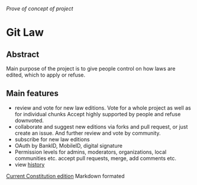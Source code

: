 _Prove of concept of project_

# Git Law

## Abstract
Main purpose of the project is to give people control on how laws are edited, which to apply or refuse.

## Main features
* review and vote for new law editions.
    Vote for a whole project as well as for individual chunks
    Accept highly supported by people and refuse downvoted.
* collaborate and suggest new editions via forks and pull request, or just create an issue.
    And further review and vote by community.
* subscribe for new law editions
* OAuth by BankID, MobileID, digital signature
* Permission levels for admins, moderators, organizations, local communities etc.
    accept pull requests, merge, add comments etc.
* view [history](./commits) 

[Current Constitution edition](./zakon.md) Markdown formated
